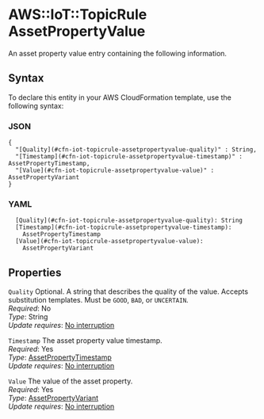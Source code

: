 # AWS::IoT::TopicRule AssetPropertyValue<a name="aws-properties-iot-topicrule-assetpropertyvalue"></a>

An asset property value entry containing the following information\.

## Syntax<a name="aws-properties-iot-topicrule-assetpropertyvalue-syntax"></a>

To declare this entity in your AWS CloudFormation template, use the following syntax:

### JSON<a name="aws-properties-iot-topicrule-assetpropertyvalue-syntax.json"></a>

```
{
  "[Quality](#cfn-iot-topicrule-assetpropertyvalue-quality)" : String,
  "[Timestamp](#cfn-iot-topicrule-assetpropertyvalue-timestamp)" : AssetPropertyTimestamp,
  "[Value](#cfn-iot-topicrule-assetpropertyvalue-value)" : AssetPropertyVariant
}
```

### YAML<a name="aws-properties-iot-topicrule-assetpropertyvalue-syntax.yaml"></a>

```
  [Quality](#cfn-iot-topicrule-assetpropertyvalue-quality): String
  [Timestamp](#cfn-iot-topicrule-assetpropertyvalue-timestamp):
    AssetPropertyTimestamp
  [Value](#cfn-iot-topicrule-assetpropertyvalue-value):
    AssetPropertyVariant
```

## Properties<a name="aws-properties-iot-topicrule-assetpropertyvalue-properties"></a>

`Quality` <a name="cfn-iot-topicrule-assetpropertyvalue-quality"></a>
Optional\. A string that describes the quality of the value\. Accepts substitution templates\. Must be `GOOD`, `BAD`, or `UNCERTAIN`\.  
_Required_: No  
_Type_: String  
_Update requires_: [No interruption](https://docs.aws.amazon.com/AWSCloudFormation/latest/UserGuide/using-cfn-updating-stacks-update-behaviors.html#update-no-interrupt)

`Timestamp` <a name="cfn-iot-topicrule-assetpropertyvalue-timestamp"></a>
The asset property value timestamp\.  
_Required_: Yes  
_Type_: [AssetPropertyTimestamp](aws-properties-iot-topicrule-assetpropertytimestamp.md)  
_Update requires_: [No interruption](https://docs.aws.amazon.com/AWSCloudFormation/latest/UserGuide/using-cfn-updating-stacks-update-behaviors.html#update-no-interrupt)

`Value` <a name="cfn-iot-topicrule-assetpropertyvalue-value"></a>
The value of the asset property\.  
_Required_: Yes  
_Type_: [AssetPropertyVariant](aws-properties-iot-topicrule-assetpropertyvariant.md)  
_Update requires_: [No interruption](https://docs.aws.amazon.com/AWSCloudFormation/latest/UserGuide/using-cfn-updating-stacks-update-behaviors.html#update-no-interrupt)
